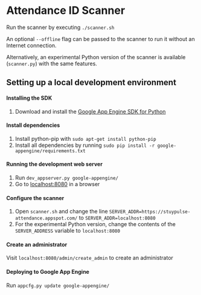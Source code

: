 # Attendance ID Scanner

Run the scanner by executing `./scanner.sh`

An optional `--offline` flag can be passed to the scanner to run it without an Internet connection.

Alternatively, an experimental Python version of the scanner is available (`scanner.py`) with the same features.

## Setting up a local development environment
#### Installing the SDK
1) Download and install the [Google App Engine SDK for Python](https://cloud.google.com/appengine/docs/standard/python/download)
#### Install dependencies
1) Install python-pip with `sudo apt-get install python-pip`
2) Install all dependencies by running `sudo pip install -r google-appengine/requirements.txt`
#### Running the development web server
1) Run `dev_appserver.py google-appengine/`
2) Go to [localhost:8080](http://localhost:8080) in a browser
#### Configure the scanner
1) Open `scanner.sh` and change the line `SERVER_ADDR=https://stuypulse-attendance.appspot.com/` to `SERVER_ADDR=localhost:8080`
2) For the experimental Python version, change the contents of the `SERVER_ADDRESS` variable to `localhost:8080`
#### Create an administrator
Visit `localhost:8080/admin/create_admin` to create an administrator
#### Deploying to Google App Engine
Run `appcfg.py update google-appengine/`

